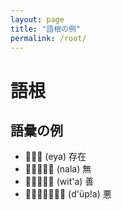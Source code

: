 ```yaml
---
layout: page
title: "語根の例"
permalink: /root/
---
```


# 語根

## 語彙の例

-  (eya) 存在
-  (nala) 無
-  (wit'a) 善
-  (d'üp!a) 悪
